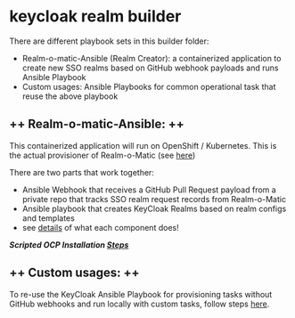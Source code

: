 # keycloak realm builder

There are different playbook sets in this builder folder:
- Realm-o-matic-Ansible (Realm Creator): a containerized application to create new SSO realms based on GitHub webhook payloads and runs Ansible Playbook
- Custom usages: Ansible Playbooks for common operational task that reuse the above playbook

## ++ Realm-o-matic-Ansible: ++

This containerized application will run on OpenShift / Kubernetes. This is the actual provisioner of Realm-o-Matic (see [here](https://github.com/bcgov/realm-o-matic))

There are two parts that work together: 
- Ansible Webhook that receives a GitHub Pull Request payload from a private repo that tracks SSO realm request records from Realm-o-Matic
- Ansible playbook that creates KeyCloak Realms based on realm configs and templates
- see [details](scripts/readme.md) of what each component does!

***Scripted OCP Installation [Steps](openshift_manifests/readme.md)***


## ++ Custom usages: ++

To re-use the KeyCloak Ansible Playbook for provisioning tasks without GitHub webhooks and run locally with custom tasks, follow steps [here](scripts/custom_usage/readme.md).
